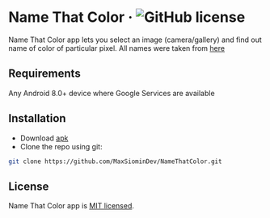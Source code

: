 ﻿# Name That Color &middot; ![GitHub license](https://img.shields.io/badge/license-MIT-blue.svg)
Name That Color app lets you select an image (camera/gallery) and find out name of color of particular pixel. All names were taken from [here](https://chir.ag/projects/ntc/ntc.js)

## Requirements

Any Android 8.0+ device where Google Services are available
 
## Installation

* Download [apk](https://maxsiomin.dev/apps/ntc/ntc.apk)
* Clone the repo using git:
```bash
git clone https://github.com/MaxSiominDev/NameThatColor.git
```

## License 
Name That Color app is [MIT licensed](./LICENSE).




